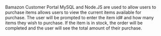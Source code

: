  Bamazon Customer Portal
MySQL and Node.JS are used to allow users to purchase items 
allows users to view the current items available for purchase.
The user will be prompted to enter the item id# and how many items they wish to purchase.
If the item is in stock, the order will be completed and the user will see the total amount of their purchase.

